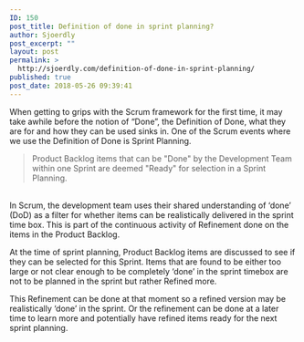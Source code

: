 ```yaml
---
ID: 150
post_title: Definition of done in sprint planning?
author: Sjoerdly
post_excerpt: ""
layout: post
permalink: >
  http://sjoerdly.com/definition-of-done-in-sprint-planning/
published: true
post_date: 2018-05-26 09:39:41
---
```

<p>When getting to grips with the Scrum framework for the first time, it may take awhile before the notion of “Done”, the Definition of Done, what they are for and how they can be used sinks in. One of the Scrum events where we use the Definition of Done is Sprint Planning. </p><blockquote>Product Backlog items that can be "Done" by the Development Team within one Sprint are deemed "Ready" for selection in a Sprint Planning.</blockquote><p dir="auto"><br>In Scrum, the development team uses their shared understanding of ‘done’ (DoD) as a filter for whether items can be realistically delivered in the sprint time box. This is part of the continuous activity of Refinement done on the items in the Product Backlog. <br></p><p>At the time of sprint planning, Product Backlog items are discussed to see if they can be selected for this Sprint. Items that are found to be either too large or not clear enough to be completely ‘done’ in the sprint timebox are not to be planned in the sprint but rather Refined more. <br></p><p dir="ltr">This Refinement can be done at that moment so a refined version may be realistically ‘done’ in the sprint. Or the refinement can be done at a later time to learn more and potentially have refined items ready for the next sprint planning.</p>